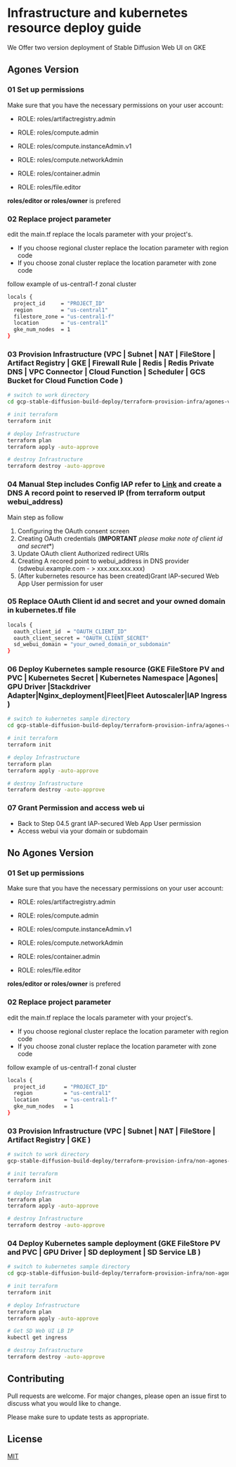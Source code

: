 # Infrastructure and kubernetes resource deploy guide

We Offer two version deployment of Stable Diffusion Web UI on GKE

##  Agones Version
### 01 Set up permissions

Make sure that you have the necessary permissions on your user account:

- ROLE: roles/artifactregistry.admin

- ROLE: roles/compute.admin

- ROLE: roles/compute.instanceAdmin.v1

- ROLE: roles/compute.networkAdmin

- ROLE: roles/container.admin

- ROLE: roles/file.editor

**roles/editor or roles/owner** is prefered

### 02 Replace project parameter

edit the main.tf replace the locals parameter with your project's.
- If you choose regional cluster replace the location parameter with region code
- If you choose zonal cluster replace the location parameter with zone code

follow example of us-central1-f zonal cluster

```bash
locals {
  project_id     = "PROJECT_ID"
  region         = "us-central1"
  filestore_zone = "us-central1-f"
  location       = "us-central1"
  gke_num_nodes  = 1
}

```
### 03 Provision Infrastructure (VPC | Subnet | NAT | FileStore | Artifact Registry | GKE | Firewall Rule | Redis | Redis Private DNS | VPC Connector | Cloud Function | Scheduler | GCS Bucket for Cloud Function Code  )

```bash
# switch to work directory
cd gcp-stable-diffusion-build-deploy/terraform-provision-infra/agones-version

# init terraform
terraform init

# deploy Infrastructure
terraform plan
terraform apply -auto-approve

# destroy Infrastructure
terraform destroy -auto-approve
```
### 04 Manual Step includes Config IAP refer to [Link](https://cloud.google.com/iap/docs/enabling-kubernetes-howto#oauth-configure) and create a DNS A record point to reserved IP (from terraform output webui_address) 
Main step as follow
1. Configuring the OAuth consent screen
2. Creating OAuth credentials (**IMPORTANT** *please make note of client id and secret**)
3. Update OAuth client Authorized redirect URIs
4. Creating A recored point to webui_address in DNS provider (sdwebui.example.com - > xxx.xxx.xxx.xxx)
5. (After kubernetes resource has been created)Grant IAP-secured Web App User permission for user


### 05 Replace OAuth Client id and secret and your owned domain in  kubernetes.tf file

```bash
locals {
  oauth_client_id  = "OAUTH_CLIENT_ID"
  oauth_client_secret = "OAUTH_CLIENT_SECRET"
  sd_webui_domain = "your_owned_domain_or_subdomain"
}
```

### 06 Deploy  Kubernetes sample resource (GKE FileStore PV and PVC | Kubernetes Secret | Kubernetes Namespace |Agones| GPU Driver |Stackdriver Adapter|Nginx_deployment|Fleet|Fleet Autoscaler|IAP Ingress )

```bash
# switch to kubernetes sample directory
cd gcp-stable-diffusion-build-deploy/terraform-provision-infra/agones-version/kubernetes-deployment

# init terraform
terraform init

# deploy Infrastructure
terraform plan
terraform apply -auto-approve

# destroy Infrastructure
terraform destroy -auto-approve
```

### 07 Grant Permission and access web ui
* Back to Step 04.5 grant IAP-secured Web App User permission 
* Access webui via your domain or subdomain


## No Agones Version

### 01 Set up permissions

Make sure that you have the necessary permissions on your user account:

- ROLE: roles/artifactregistry.admin

- ROLE: roles/compute.admin

- ROLE: roles/compute.instanceAdmin.v1

- ROLE: roles/compute.networkAdmin

- ROLE: roles/container.admin

- ROLE: roles/file.editor

**roles/editor or roles/owner** is prefered

### 02 Replace project parameter

edit the main.tf replace the locals parameter with your project's.
- If you choose regional cluster replace the location parameter with region code
- If you choose zonal cluster replace the location parameter with zone code

follow example of us-central1-f zonal cluster

```bash
locals {
  project_id      = "PROJECT_ID"
  region          = "us-central1"
  location        = "us-central1-f"
  gke_num_nodes   = 1
}

```
### 03 Provision Infrastructure (VPC | Subnet | NAT | FileStore | Artifact Registry | GKE  )

```bash
# switch to work directory
gcp-stable-diffusion-build-deploy/terraform-provision-infra/non-agones-version

# init terraform
terraform init

# deploy Infrastructure
terraform plan
terraform apply -auto-approve

# destroy Infrastructure
terraform destroy -auto-approve
```

### 04 Deploy  Kubernetes sample deployment (GKE FileStore PV and PVC | GPU Driver | SD deployment | SD Service LB )

```bash
# switch to kubernetes sample directory
cd gcp-stable-diffusion-build-deploy/terraform-provision-infra/non-agones-version/kubernetes-sample

# init terraform
terraform init

# deploy Infrastructure
terraform plan
terraform apply -auto-approve

# Get SD Web UI LB IP 
kubectl get ingress

# destroy Infrastructure
terraform destroy -auto-approve
```
## Contributing

Pull requests are welcome. For major changes, please open an issue first
to discuss what you would like to change.

Please make sure to update tests as appropriate.

## License

[MIT](https://choosealicense.com/licenses/mit/)
